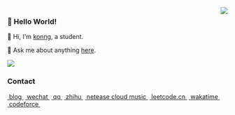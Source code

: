 <img align='right' src='https://github-readme-stats.vercel.app/api?username=fengwei2002&show_icons=true&&theme=default&hide=["contribs"]&&hide_title=true' /> 

### 🌴 Hello World! 

🌈 Hi, I'm [konng](https://konng.now.sh), a student.

💬 Ask me about anything [here](https://github.com/fengwei2002/fengwei2002/issues).

![](https://visitor-badge.laobi.icu/badge?page_id=fengwei2002.fengwei2002)


<!--

[![stat](https://github-readme-stats.vercel.app/api?username=fengwei2002&show_icons=true&&theme=default&hide=["contribs"])](https://github.com/fengwei2002)

[![Top Langs](https://github-readme-stats.vercel.app/api/top-langs/?username=fengwei2002i&layout=compact)](https://github.com/fengwei2002)

<details>
<summary>CLICK ME</summary>

![ip test](https://ip.ntrqq.net/images/yosuga.png?wd=JTIw&r=f7eppzl6j6)
</details>

-->

### Contact

<span class="contact">
<a href="https://konng.now.sh/" title="https://konng.now.sh/"> &nbspblog&nbsp</a>
</span>

<span class="contact">
<a href="https://raw.githubusercontent.com/fengwei2002/fengwei2002/main/4200E2F1041F9865A7376B934D76600D.jpg" title="CIKI1F">&nbspwechat&nbsp</a>
</span>

<span class="contact">
<a href="https://raw.githubusercontent.com/fengwei2002/Pictures_01/master/QQ.jpg" title="2480417969/2928256681">&nbspqq&nbsp</a>
</span>

<span class="contact">
<a href="https://www.zhihu.com/people/kwmwmwnw" title="kycu">&nbspzhihu&nbsp</a>
</span>

<span class="contact">
<a href="http://music.163.com/m/user/home?id=440040659" title="konngkonng">&nbspnetease cloud music&nbsp</a>
</span>

<span class="contact">
<a href="https://leetcode-cn.com/u/fengwei2002/" title="fengwei2002">&nbspleetcode.cn&nbsp</a>
</span>

<span class="contact">
<a href="https://wakatime.com/@fengwei2002" title="fengwei2002">&nbspwakatime&nbsp</a>
</span>

<span class="contact">
<a href="http://codeforces.com/profile/KONNG#" title="KONNG">&nbspcodeforce&nbsp</a>
</span>

 <!-- ![github stats](https://github-readme-stats.vercel.app/api?username=fengwei2002&show_icons=true) -->
